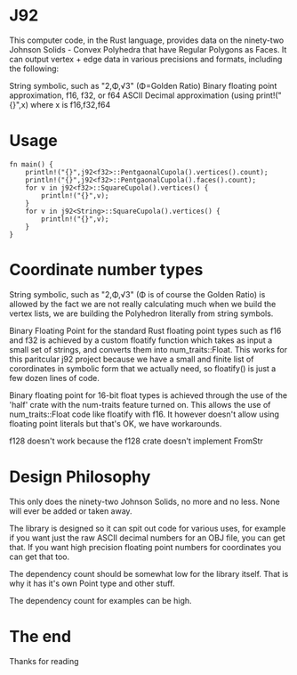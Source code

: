 # J92

This computer code, in the Rust language, provides data on the 
ninety-two Johnson Solids - Convex Polyhedra that have Regular Polygons 
as Faces. It can output vertex + edge data in various precisions and 
formats, including the following:

  String symbolic, such as "2,Φ,√3" (Φ=Golden Ratio)
  Binary floating point approximation, f16, f32, or f64
  ASCII Decimal approximation (using print!("{}",x) where x is f16,f32,f64

# Usage


```
fn main() {
    println!("{}",j92<f32>::PentgaonalCupola().vertices().count);
    println!("{}",j92<f32>::PentgaonalCupola().faces().count);
    for v in j92<f32>::SquareCupola().vertices() {
        println!("{}",v);
    }
    for v in j92<String>::SquareCupola().vertices() {
        println!("{}",v);
    }
}
```

# Coordinate number types

String symbolic, such as "2,Φ,√3" (Φ is of course the Golden Ratio)
is allowed by the fact we are not really calculating much when we 
build the vertex lists, we are building the Polyhedron literally from
string symbols. 

Binary Floating Point for the standard Rust floating point types such as 
f16 and f32 is achieved by a custom floatify function which takes as 
input a small set of strings, and converts them into num_traits::Float.
This works for this paritcular j92 project because we have a small and 
finite list of corordinates in symbolic form that we actually need,
so floatify() is just a few dozen lines of code.

Binary floating point for 16-bit float types is achieved through the use
of the 'half' crate with the num-traits feature turned on. This allows
the use of num_traits::Float code like floatify with f16. It however
doesn't allow using floating point literals but that's OK, we have workarounds.

f128 doesn't work because the f128 crate doesn't implement FromStr

# Design Philosophy

This only does the ninety-two Johnson Solids, no more and no less. 
None will ever be added or taken away.

The library is designed so it can spit out code for various uses,
for example if you want just the raw ASCII decimal numbers for an OBJ
file, you can get that. If you want high precision floating point numbers
for coordinates you can get that too.

The dependency count should be somewhat low for the library itself. That
is why it has it's own Point type and other stuff.

The dependency count for examples can be high. 

# The end

Thanks for reading

